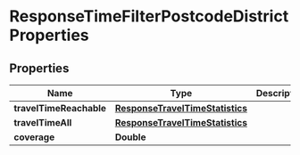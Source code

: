 

# ResponseTimeFilterPostcodeDistrictProperties

## Properties

Name | Type | Description | Notes
------------ | ------------- | ------------- | -------------
**travelTimeReachable** | [**ResponseTravelTimeStatistics**](ResponseTravelTimeStatistics.md) |  |  [optional]
**travelTimeAll** | [**ResponseTravelTimeStatistics**](ResponseTravelTimeStatistics.md) |  |  [optional]
**coverage** | **Double** |  |  [optional]



